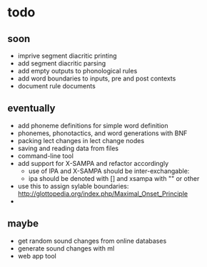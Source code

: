 # todo

## soon
- imprive segment diacritic printing
- add segment diacritic parsing
- add empty outputs to phonological rules
- add word boundaries to inputs, pre and post contexts
- document rule documents

## eventually
- add phoneme definitions for simple word definition
- phonemes, phonotactics, and word generations with BNF
- packing lect changes in lect change nodes
- saving and reading data from files
- command-line tool
- add support for X-SAMPA and refactor accordingly
  - use of IPA and X-SAMPA should be inter-exchangable: 
  - ipa should be denoted with [] and xsampa with "" or other
- use this to assign sylable boundaries: http://glottopedia.org/index.php/Maximal_Onset_Principle
- 

## maybe
- get random sound changes from online databases
- generate sound changes with ml
- web app tool
